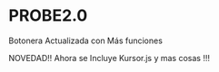 # PROBE2.0
Botonera Actualizada con Más funciones 

NOVEDAD!! Ahora se Incluye Kursor.js y mas cosas !!!
